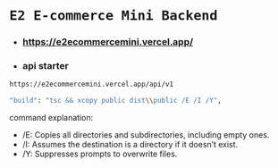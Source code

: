 # `E2 E-commerce Mini Backend`

- ### https://e2ecommercemini.vercel.app/
- ### api starter

```bash
https://e2ecommercemini.vercel.app/api/v1
```

```bash
"build": "tsc && xcopy public dist\\public /E /I /Y",
```

command explanation:

- /E: Copies all directories and subdirectories, including empty ones.
- /I: Assumes the destination is a directory if it doesn’t exist.
- /Y: Suppresses prompts to overwrite files.
